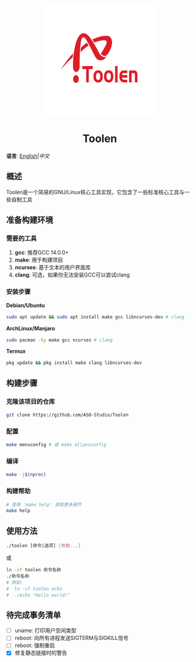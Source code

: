 <div align="center">
  <img src="img/logo.png" height="300" width="300"/>
  <h1 align="center">Toolen</h1>
</div>

**语言**: [English](README.md)|*中文*

## 概述

Toolen是一个简易的GNU/Linux核心工具实现，它包含了一些标准核心工具与一些自制工具

## 准备构建环境

### 需要的工具
1. **gcc**: 推荐GCC 14.0.0+
2. **make**: 用于构建项目
3. **ncurses**: 基于文本的用户界面库
4. **clang**: 可选，如果你无法安装GCC可以尝试clang

### 安装步骤

**Debian/Ubuntu**
```bash
sudo apt update && sudo apt install make gcc libncurses-dev # clang
```

**ArchLinux/Manjaro**
```bash
sudo pacman -Sy make gcc ncurses # clang
```

**Termux**
```bash
pkg update && pkg install make clang libncurses-dev
```

## 构建步骤

### 克隆该项目的仓库

```bash
git clone https://github.com/ASO-Studio/Toolen
```

### 配置

```bash
make menuconfig # 或 make allyesconfig
```

### 编译

```bash
make -j$(nproc)
```

### 构建帮助

```bash
# 使用 'make help' 获取更多细节
make help
```

## 使用方法
```bash
./toolen [命令|选项] [参数...]
```
或
```bash
ln -sf toolen 命令名称
./命令名称
# 例如:
#  ln -sf toolen echo
#  ./echo "Hello world!"
```

## 待完成事务清单
- [ ] uname: 打印用户空间类型
- [ ] reboot: 向所有进程发送SIGTERM与SIGKILL信号
- [ ] reboot: 强制重启
- [x] 修复静态链接时的警告

